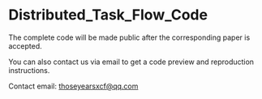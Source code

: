 # Distributed_Task_Flow_Code
The complete code will be made public after the corresponding paper is accepted. 

You can also contact us via email to get a code preview and reproduction instructions.

Contact email: thoseyearsxcf@qq.com
